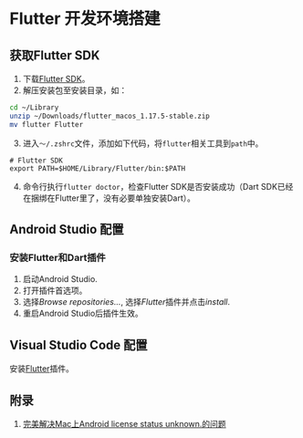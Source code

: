 # Flutter 开发环境搭建

## 获取Flutter SDK

1. 下载[Flutter SDK](https://flutter.dev/docs/get-started/install)。
2. 解压安装包至安装目录，如：

  ```bash
  cd ~/Library
  unzip ~/Downloads/flutter_macos_1.17.5-stable.zip
  mv flutter Flutter
  ```

3. 进入`～/.zshrc`文件，添加如下代码，将`flutter`相关工具到`path`中。

  ```shell
  # Flutter SDK
  export PATH=$HOME/Library/Flutter/bin:$PATH
  ```

4. 命令行执行`flutter doctor`，检查Flutter SDK是否安装成功（Dart SDK已经在捆绑在Flutter里了，没有必要单独安装Dart）。

## Android Studio 配置

### 安装Flutter和Dart插件

1. 启动Android Studio.
2. 打开插件首选项。
3. 选择*Browse repositories…*, 选择*Flutter*插件并点击*install*.
4. 重启Android Studio后插件生效。

## Visual Studio Code 配置

安装[Flutter](https://marketplace.visualstudio.com/items?itemName=Dart-Code.flutter)插件。

## 附录
1. [完美解决Mac上Android license status unknown.的问题](https://www.jianshu.com/p/8f4c57045166)
